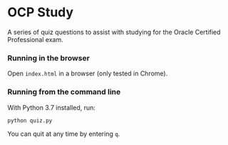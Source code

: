 # OCP Study
A series of quiz questions to assist with studying for the Oracle Certified Professional exam.

### Running in the browser
Open `index.html` in a browser (only tested in Chrome).

### Running from the command line

With Python 3.7 installed, run:
```
python quiz.py
```

You can quit at any time by entering `q`.